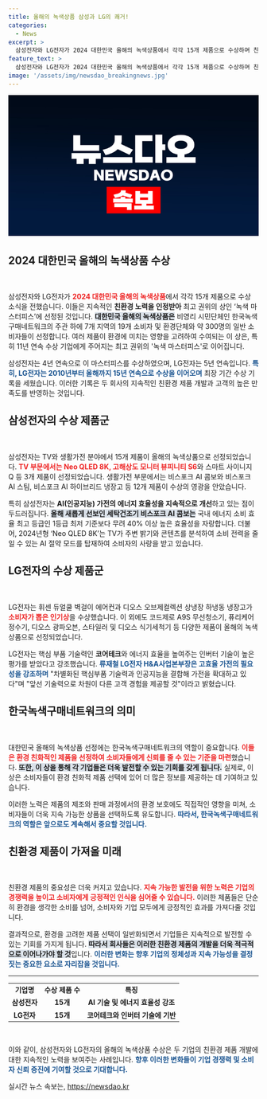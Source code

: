 ```yaml
---
title: 올해의 녹색상품 삼성과 LG의 쾌거!
categories:
  - News
excerpt: >
  삼성전자와 LG전자가 2024 대한민국 올해의 녹색상품에서 각각 15개 제품으로 수상하며 친환경 기술의 저력을 보여줬습니다. AI와 에너지 효율을 결합한 혁신 제품들이 대거 선정돼 소비자들의 주목을 끌고 있습니다!
feature_text: >
  삼성전자와 LG전자가 2024 대한민국 올해의 녹색상품에서 각각 15개 제품으로 수상하며 친환경 기술의 저력을 보여줬습니다. AI와 에너지 효율을 결합한 혁신 제품들이 대거 선정돼 소비자들의 주목을 끌고 있습니다!
image: '/assets/img/newsdao_breakingnews.jpg'
---
```


<p><img src="/assets/img/newsdao_breakingnews.jpg" alt="pcversion 속보" /></p>

<h2 data-ke-size="size26">2024 대한민국 올해의 녹색상품 수상</h2>

<p data-ke-size="size16">&nbsp;</p>

<p>삼성전자와 LG전자가 <b><span style="color: #ee2323;">2024 대한민국 올해의 녹색상품</span></b>에서 각각 15개 제품으로 수상 소식을 전했습니다. 이들은 지속적인 <b>친환경 노력을 인정받아</b> 최고 권위의 상인 ‘녹색 마스터피스’에 선정된 것입니다. <b><span style="background-color: #21538527;">대한민국 올해의 녹색상품은</span></b> 비영리 시민단체인 한국녹색구매네트워크의 주관 하에 7개 지역의 19개 소비자 및 환경단체와 약 300명의 일반 소비자들이 선정합니다. 여러 제품이 환경에 미치는 영향을 고려하여 수여되는 이 상은, 특히 11년 연속 수상 기업에게 주어지는 최고 권위의 '녹색 마스터피스'로 이어집니다.</p>

<p>삼성전자는 4년 연속으로 이 마스터피스를 수상하였으며, LG전자는 5년 연속입니다. <b><span style="color: #1a5490;">특히, LG전자는 2010년부터 올해까지 15년 연속으로 수상을 이어오며</span></b> 최장 기간 수상 기록을 세웠습니다. 이러한 기록은 두 회사의 지속적인 친환경 제품 개발과 고객의 높은 만족도를 반영하는 것입니다.</p>

<h2 data-ke-size="size26">삼성전자의 수상 제품군</h2>

<p data-ke-size="size16">&nbsp;</p>

<p>삼성전자는 TV와 생활가전 분야에서 15개 제품이 올해의 녹색상품으로 선정되었습니다. <b><span style="color: #ee2323;">TV 부문에서는 Neo QLED 8K, 고해상도 모니터 뷰피니티 S6</span></b>와 스마트 사이니지 Q 등 3개 제품이 선정되었습니다. 생활가전 부문에서는 비스포크 AI 콤보와 비스포크 AI 스팀, 비스포크 AI 하이브리드 냉장고 등 12개 제품이 수상의 영광을 안았습니다.</p>

<p>특히 삼성전자는 <b>AI(인공지능) 가전의 에너지 효율성을 지속적으로 개선</b>하고 있는 점이 두드러집니다. <b><span style="background-color: #21538527;">올해 새롭게 선보인 세탁건조기 비스포크 AI 콤보는</span></b> 국내 에너지 소비 효율 최고 등급인 1등급 최저 기준보다 무려 40% 이상 높은 효율성을 자랑합니다. 더불어, 2024년형 ‘Neo QLED 8K’는 TV가 주변 밝기와 콘텐츠를 분석하여 소비 전력을 줄일 수 있는 AI 절약 모드를 탑재하여 소비자의 사랑을 받고 있습니다.</p>

<h2 data-ke-size="size26">LG전자의 수상 제품군</h2>

<p data-ke-size="size16">&nbsp;</p>

<p>LG전자는 휘센 듀얼쿨 벽걸이 에어컨과 디오스 오브제컬렉션 상냉장 하냉동 냉장고가 <b><span style="color: #ee2323;">소비자가 뽑은 인기상</span></b>을 수상했습니다. 이 외에도 코드제로 A9S 무선청소기, 퓨리케어 정수기, 디오스 광파오븐, 스타일러 및 디오스 식기세척기 등 다양한 제품이 올해의 녹색상품으로 선정되었습니다.</p>

<p>LG전자는 핵심 부품 기술력인 <b>코어테크</b>와 에너지 효율을 높여주는 인버터 기술이 높은 평가를 받았다고 강조했습니다. <b><span style="color: #1a5490;">류재철 LG전자 H&amp;A사업본부장은 고효율 가전의 필요성을 강조하며</span></b> "차별화된 핵심부품 기술력과 인공지능을 결합해 가전을 확대하고 있다"며 "앞선 기술력으로 차원이 다른 고객 경험을 제공할 것"이라고 밝혔습니다.</p>

<h2 data-ke-size="size26">한국녹색구매네트워크의 의미</h2>

<p data-ke-size="size16">&nbsp;</p>

<p>대한민국 올해의 녹색상품 선정에는 한국녹색구매네트워크의 역할이 중요합니다. <b><span style="color: #ee2323;">이들은 환경 친화적인 제품을 선정하여 소비자들에게 신뢰를 줄 수 있는 기준을 마련</span></b>했습니다. <b><span style="background-color: #21538527;">또한, 이 상을 통해 각 기업들은 더욱 발전할 수 있는 기회를 갖게 됩니다.</span></b> 실제로, 이 상은 소비자들이 환경 친화적 제품 선택에 있어 더 많은 정보를 제공하는 데 기여하고 있습니다.</p>

<p>이러한 노력은 제품의 제조와 판매 과정에서의 환경 보호에도 직접적인 영향을 미쳐, 소비자들이 더욱 지속 가능한 상품을 선택하도록 유도합니다. <b><span style="color: #1a5490;">따라서, 한국녹색구매네트워크의 역할은 앞으로도 계속해서 중요할 것입니다.</span></b></p>

<h2 data-ke-size="size26">친환경 제품이 가져올 미래</h2>

<p data-ke-size="size16">&nbsp;</p>

<p>친환경 제품의 중요성은 더욱 커지고 있습니다. <b><span style="color: #ee2323;">지속 가능한 발전을 위한 노력은 기업의 경쟁력을 높이고 소비자에게 긍정적인 인식을 심어줄 수 있습니다.</span></b> 이러한 제품들은 단순히 환경을 생각한 소비를 넘어, 소비자와 기업 모두에게 긍정적인 효과를 가져다줄 것입니다.</p>

<p>결과적으로, 환경을 고려한 제품 선택이 일반화되면서 기업들은 지속적으로 발전할 수 있는 기회를 가지게 됩니다. <b><span style="background-color: #21538527;">따라서 회사들은 이러한 친환경 제품의 개발을 더욱 적극적으로 이어나가야 할 것</span></b>입니다. <b><span style="color: #1a5490;">이러한 변화는 향후 기업의 정체성과 지속 가능성을 결정짓는 중요한 요소로 자리잡을 것입니다.</span></b></p>

<hr>

<table style="width: 100%;">
    <tr>
        <td style="text-align: center; height: 17px;"><b>기업명</b></td>
        <td style="text-align: center; height: 17px;"><b>수상 제품 수</b></td>
        <td style="text-align: center; height: 17px;"><b>특징</b></td>
    </tr>
    <tr>
        <td style="text-align: center; height: 17px;"><b>삼성전자</b></td>
        <td style="text-align: center; height: 17px;"><b>15개</b></td>
        <td style="text-align: center; height: 17px;"><b>AI 기술 및 에너지 효율성 강조</b></td>
    </tr>
    <tr>
        <td style="text-align: center; height: 17px;"><b>LG전자</b></td>
        <td style="text-align: center; height: 17px;"><b>15개</b></td>
        <td style="text-align: center; height: 17px;"><b>코어테크와 인버터 기술에 기반</b></td>
    </tr>
</table>

<p data-ke-size="size16">&nbsp;</p>

<p>이와 같이, 삼성전자와 LG전자의 올해의 녹색상품 수상은 두 기업의 친환경 제품 개발에 대한 지속적인 노력을 보여주는 사례입니다. <b><span style="color: #1a5490;">향후 이러한 변화들이 기업 경쟁력 및 소비자 신뢰 증진에 기여할 것으로 기대합니다.</span></b></p>
실시간 뉴스 속보는, <a href="https://newsdao.kr" rel="dofollow">https://newsdao.kr</a>


